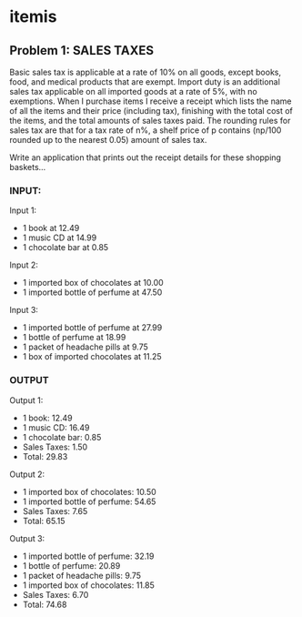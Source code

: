 # itemis

## Problem 1: SALES TAXES 
Basic sales tax is applicable at a rate of 10% on all goods, except books, food, and medical products that are exempt. Import duty is an additional sales tax 
applicable on all imported goods at a rate of 5%, with no exemptions. When I purchase items I receive a receipt which lists the name of all the items and their price (including tax), finishing with the total cost of the items, 
and the total amounts of sales taxes paid. The rounding rules for sales tax are that for a tax rate of n%, a shelf price of p contains (np/100 rounded up to the nearest 0.05) amount of sales tax.

Write an application that prints out the receipt details for these shopping baskets…

### INPUT: 

Input 1: 
* 1 book at 12.49 
* 1 music CD at 14.99 
* 1 chocolate bar at 0.85 

Input 2: 
* 1 imported box of chocolates at 10.00 
* 1 imported bottle of perfume at 47.50 

Input 3: 
* 1 imported bottle of perfume at 27.99 
* 1 bottle of perfume at 18.99 
* 1 packet of headache pills at 9.75 
* 1 box of imported chocolates at 11.25

### OUTPUT 

Output 1: 
* 1 book: 12.49 
* 1 music CD: 16.49 
* 1 chocolate bar: 0.85 
* Sales Taxes: 1.50 
* Total: 29.83 

Output 2: 
* 1 imported box of chocolates: 10.50 
* 1 imported bottle of perfume: 54.65 
* Sales Taxes: 7.65 
* Total: 65.15 

Output 3: 
* 1 imported bottle of perfume: 32.19 
* 1 bottle of perfume: 20.89 
* 1 packet of headache pills: 9.75 
* 1 imported box of chocolates: 11.85 
* Sales Taxes: 6.70 
* Total: 74.68 
